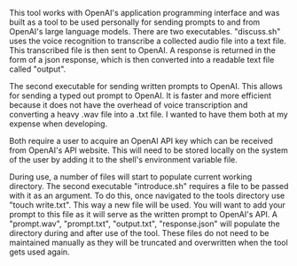 This tool works with OpenAI's application programming interface and was built as a tool to be used personally for sending prompts to and from OpenAI's large language models. There are two executables. "discuss.sh" uses the voice recognition to transcribe a collected audio file into a text file. This transcribed file is then sent to OpenAI. A response is returned in the form of a json response, which is then converted into a readable text file called "output". 

The second executable for sending written prompts to OpenAI. This allows for sending a typed out prompt to OpenAI. It is faster and more efficient because it does not have the overhead of voice transcription and converting a heavy .wav file into a .txt file. I wanted to have them both at my expense when developing.

Both require a user to acquire an OpenAI API key which can be received from OpenAI's API website. This will need to be stored locally on the system of the user by adding it to the shell's environment variable file. 

During use, a number of files will start to populate current working directory. The second executable "introduce.sh" requires a file to be passed with it as an argument. To do this, once navigated to the tools directory use "touch write.txt". This way a new file will be used. You will want to add your prompt to this file as it will serve as the written prompt to OpenAI's API. A "prompt.wav", "prompt.txt", "output.txt", "response.json" will populate the directory during and after use of the tool. These files do not need to be maintained manually as they will be truncated and overwritten when the tool gets used again.
